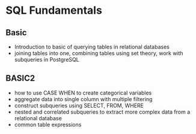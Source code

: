 # SQL Fundamentals
## Basic
-   Introduction to basic of querying tables in relational databases
-   joining tables into one, combining tables using set theory, work with subqueries in PostgreSQL

## BASIC2
- how to use CASE WHEN to create categorical variables
- aggregate data into single column with multiple filtering
- construct subqueries using SELECT, FROM, WHERE
- nested and correlated subqueries to extract more complex data from a relational database
- common table expressions 
